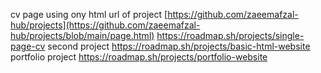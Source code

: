 cv page using ony html 
url of project 
[https://github.com/zaeemafzal-hub/projects](https://github.com/zaeemafzal-hub/projects/blob/main/page.html)
https://roadmap.sh/projects/single-page-cv
second project
https://roadmap.sh/projects/basic-html-website
portfolio project
https://roadmap.sh/projects/portfolio-website
